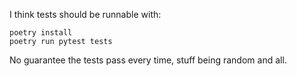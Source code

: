 I think tests should be runnable with:

```
poetry install
poetry run pytest tests
```

No guarantee the tests pass every time, stuff being random and all.
